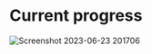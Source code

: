 # Current progress
![Screenshot 2023-06-23 201706](https://github.com/aberrator9/portfolio-site/assets/127802772/3357ed5a-c8e3-42ed-9b66-4003c05596f6)
